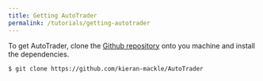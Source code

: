 ```yaml
---
title: Getting AutoTrader
permalink: /tutorials/getting-autotrader
---
```

To get AutoTrader, clone the [Github repository](https://github.com/kieran-mackle/AutoTrader) onto you machine and install the dependencies.

```
$ git clone https://github.com/kieran-mackle/AutoTrader
```

